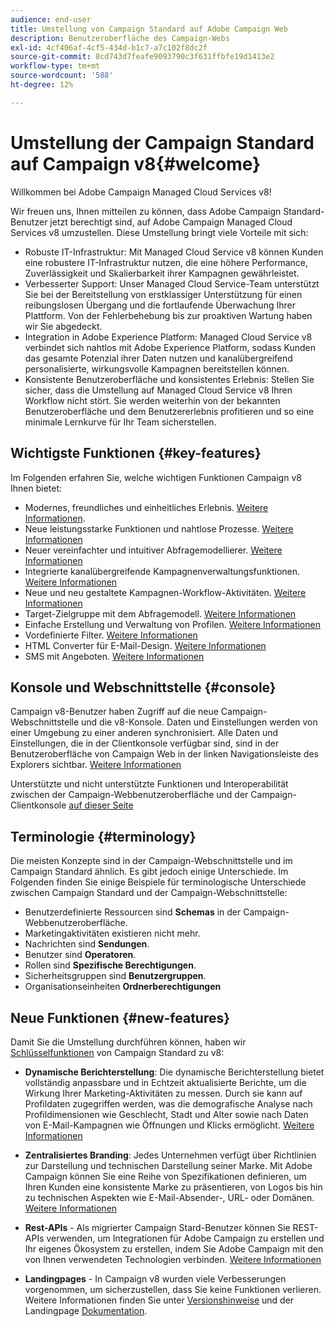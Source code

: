```yaml
---
audience: end-user
title: Umstellung von Campaign Standard auf Adobe Campaign Web
description: Benutzeroberfläche des Campaign-Webs
exl-id: 4cf406af-4cf5-434d-b1c7-a7c102f8dc2f
source-git-commit: 8cd743d7feafe9093790c3f631ffbfe19d1413e2
workflow-type: tm+mt
source-wordcount: '588'
ht-degree: 12%

---
```


# Umstellung der Campaign Standard auf Campaign v8{#welcome}

<!--
We are thrilled to annonce that you, as a Campaign Standard user, can now benefit from the new version of Adobe Campaign Web User Interface. The migration is seemless and will allow you to use all the intuitive features designed to simplify the creation of personalized cross-channel campaigns. Campaign Web User Interface also brings a connected canvas with Adobe Experience Platform for a unified experience.
-->

Willkommen bei Adobe Campaign Managed Cloud Services v8!

Wir freuen uns, Ihnen mitteilen zu können, dass Adobe Campaign Standard-Benutzer jetzt berechtigt sind, auf Adobe Campaign Managed Cloud Services v8 umzustellen. Diese Umstellung bringt viele Vorteile mit sich:

* Robuste IT-Infrastruktur: Mit Managed Cloud Service v8 können Kunden eine robustere IT-Infrastruktur nutzen, die eine höhere Performance, Zuverlässigkeit und Skalierbarkeit ihrer Kampagnen gewährleistet.
* Verbesserter Support: Unser Managed Cloud Service-Team unterstützt Sie bei der Bereitstellung von erstklassiger Unterstützung für einen reibungslosen Übergang und die fortlaufende Überwachung Ihrer Plattform. Von der Fehlerbehebung bis zur proaktiven Wartung haben wir Sie abgedeckt.
* Integration in Adobe Experience Platform: Managed Cloud Service v8 verbindet sich nahtlos mit Adobe Experience Platform, sodass Kunden das gesamte Potenzial ihrer Daten nutzen und kanalübergreifend personalisierte, wirkungsvolle Kampagnen bereitstellen können.
* Konsistente Benutzeroberfläche und konsistentes Erlebnis: Stellen Sie sicher, dass die Umstellung auf Managed Cloud Service v8 Ihren Workflow nicht stört. Sie werden weiterhin von der bekannten Benutzeroberfläche und dem Benutzererlebnis profitieren und so eine minimale Lernkurve für Ihr Team sicherstellen.

<!--
As a Campaign Standard user, we now offer you a way to migrate to Adobe Campaign v8. You will benefit from both the new Campaign Web interface and the v8 console.
-->

## Wichtigste Funktionen {#key-features}

Im Folgenden erfahren Sie, welche wichtigen Funktionen Campaign v8 Ihnen bietet:

* Modernes, freundliches und einheitliches Erlebnis. [Weitere Informationen](../get-started/connect-to-campaign.md).
* Neue leistungsstarke Funktionen und nahtlose Prozesse. [Weitere Informationen](../get-started/user-interface.md)
* Neuer vereinfachter und intuitiver Abfragemodellierer. [Weitere Informationen](../query/query-modeler-overview.md)
* Integrierte kanalübergreifende Kampagnenverwaltungsfunktionen. [Weitere Informationen](../msg/gs-messages.md)
* Neue und neu gestaltete Kampagnen-Workflow-Aktivitäten. [Weitere Informationen](../workflows/gs-workflows.md)
* Target-Zielgruppe mit dem Abfragemodell. [Weitere Informationen](../query/query-modeler-overview.md)
* Einfache Erstellung und Verwaltung von Profilen. [Weitere Informationen](../audience/about-recipients.md)
* Vordefinierte Filter. [Weitere Informationen](../get-started/predefined-filters.md)
* HTML Converter für E-Mail-Design. [Weitere Informationen](../email/existing-content.md)
* SMS mit Angeboten. [Weitere Informationen](../msg/offers.md)

## Konsole und Webschnittstelle {#console}

Campaign v8-Benutzer haben Zugriff auf die neue Campaign-Webschnittstelle und die v8-Konsole. Daten und Einstellungen werden von einer Umgebung zu einer anderen synchronisiert. Alle Daten und Einstellungen, die in der Clientkonsole verfügbar sind, sind in der Benutzeroberfläche von Campaign Web in der linken Navigationsleiste des Explorers sichtbar. [Weitere Informationen](../get-started/user-interface.md#user-interface-explorer)

Unterstützte und nicht unterstützte Funktionen und Interoperabilität zwischen der Campaign-Webbenutzeroberfläche und der Campaign-Clientkonsole [auf dieser Seite](../get-started/capability-matrix.md)

## Terminologie {#terminology}

Die meisten Konzepte sind in der Campaign-Webschnittstelle und im Campaign Standard ähnlich. Es gibt jedoch einige Unterschiede. Im Folgenden finden Sie einige Beispiele für terminologische Unterschiede zwischen Campaign Standard und der Campaign-Webschnittstelle:

<!--
* Profiles are **Recipients** in the console. [Learn more](../audience/gs-audiences-recipients.md).
* Test profiles are **Seed addresses**. [Learn more](../preview-test/test-deliveries.md).
* The delivery preparation is the **Delivery analysis**. [Learn more](../monitor/prepare-send.md).
* Audiences are **Lists**. [Learn more](../audience/gs-audiences-recipients.md).
-->

* Benutzerdefinierte Ressourcen sind **Schemas** in der Campaign-Webbenutzeroberfläche.
* Marketingaktivitäten existieren nicht mehr.
* Nachrichten sind **Sendungen**.
* Benutzer sind **Operatoren**.
* Rollen sind **Spezifische Berechtigungen**.
* Sicherheitsgruppen sind **Benutzergruppen**.
* Organisationseinheiten **Ordnerberechtigungen**

## Neue Funktionen {#new-features}

Damit Sie die Umstellung durchführen können, haben wir [Schlüsselfunktionen](https://experienceleague.adobe.com/docs/experience-cloud/campaign/campaign-standard-migration-home.html) von Campaign Standard zu v8:

* **Dynamische Berichterstellung**: Die dynamische Berichterstellung bietet vollständig anpassbare und in Echtzeit aktualisierte Berichte, um die Wirkung Ihrer Marketing-Aktivitäten zu messen. Durch sie kann auf Profildaten zugegriffen werden, was die demografische Analyse nach Profildimensionen wie Geschlecht, Stadt und Alter sowie nach Daten von E-Mail-Kampagnen wie Öffnungen und Klicks ermöglicht. [Weitere Informationen](https://experienceleague.adobe.com/docs/experience-cloud/campaign/reporting/get-started-reporting.html)

* **Zentralisiertes Branding**: Jedes Unternehmen verfügt über Richtlinien zur Darstellung und technischen Darstellung seiner Marke. Mit Adobe Campaign können Sie eine Reihe von Spezifikationen definieren, um Ihren Kunden eine konsistente Marke zu präsentieren, von Logos bis hin zu technischen Aspekten wie E-Mail-Absender-, URL- oder Domänen. [Weitere Informationen](https://experienceleague.adobe.com/docs/experience-cloud/campaign/branding/branding-gs.html)

* **Rest-APIs** - Als migrierter Campaign Stard-Benutzer können Sie REST-APIs verwenden, um Integrationen für Adobe Campaign zu erstellen und Ihr eigenes Ökosystem zu erstellen, indem Sie Adobe Campaign mit den von Ihnen verwendeten Technologien verbinden. [Weitere Informationen](https://experienceleague.adobe.com/docs/experience-cloud/campaign/apis/get-started-apis.html)

* **Landingpages** - In Campaign v8 wurden viele Verbesserungen vorgenommen, um sicherzustellen, dass Sie keine Funktionen verlieren. Weitere Informationen finden Sie unter [Versionshinweise](../rn/release-notes.md#new-24-4) und der Landingpage [Dokumentation](../landing-pages/get-started-lp.md).

<!--
* Delivery Alerting: In addition to viewing notifications directly in Campaign, Adobe Campaign also provides an email alerting system to trigger email alerts to users or external stakeholders of important system activities. Create, manage, and receive customizable alerts and dashboards to keep track of delivery successes or failures. Adobe Campaign Delivery Alerting boosts efficiency by keeping all involved Adobe Campaign users in a company automatically informed about the delivery execution status, via email and dashboard. 

* Landing Pages: Landing pages are web forms that can be used to capture information on your audiences, offer subscriptions to a service, display data and grow your database. Landing pages can also be used for acquiring or updating existing profiles, and to set up a double opt-in mechanism, allowing you to to protect the platform from wrong or invalid email addresses, or spambots. [Learn more](../landing-pages/get-started-lp.md)
-->
